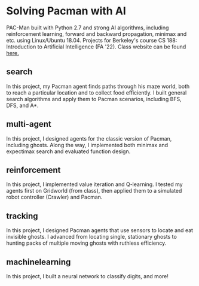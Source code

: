 # Solving Pacman with AI

PAC-Man built with Python 2.7 and strong AI algorithms, including reinforcement learning, forward and backward propagation, minimax and etc. using Linux/Ubuntu 18.04. Projects for Berkeley's course CS 188: Introduction to Artificial Intelligence (FA '22).
Class website can be found [here.](https://inst.eecs.berkeley.edu/~cs188/fa22/)

## search

In this project, my Pacman agent finds paths through his maze world, both to reach a particular location and to collect food efficiently. I built general search algorithms and apply them to Pacman scenarios, including BFS, DFS, and A*.

## multi-agent

In this project, I designed agents for the classic version of Pacman, including ghosts. Along the way, I implemented both minimax and expectimax search and evaluated function design.

## reinforcement

In this project, I implemented value iteration and Q-learning. I tested my agents first on Gridworld (from class), then applied them to a simulated robot controller (Crawler) and Pacman.

## tracking

In this project, I designed Pacman agents that use sensors to locate and eat invisible ghosts. I advanced from locating single, stationary ghosts to hunting packs of multiple moving ghosts with ruthless efficiency.

## machinelearning

In this project, I built a neural network to classify digits, and more!

